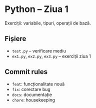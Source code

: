 # Python – Ziua 1

Exerciții: variabile, tipuri, operații de bază.

## Fișiere
- `test.py` – verificare mediu
- `ex1.py`, `ex2.py`, `ex3.py` – exerciții ziua 1

## Commit rules
- `feat`: funcționalitate nouă
- `fix`: corectare bug
- `docs`: documentație
- `chore`: housekeeping